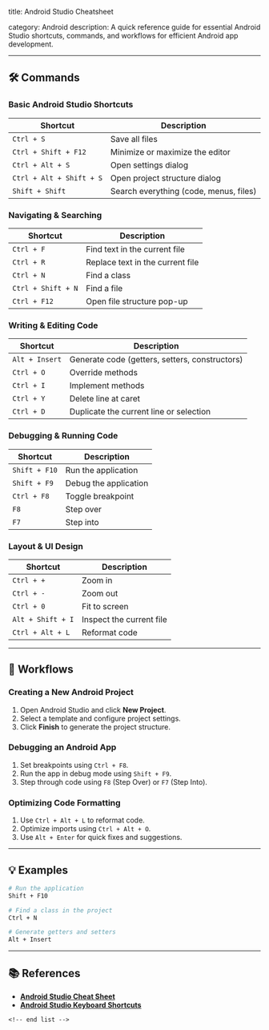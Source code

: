 title: Android Studio Cheatsheet

category: Android
description: A quick reference guide for essential Android Studio shortcuts, commands, and workflows for efficient Android app development.

---

## 🛠️ Commands

### **Basic Android Studio Shortcuts**

| Shortcut                   | Description                            |
| -------------------------- | -------------------------------------- |
| `Ctrl + S`               | Save all files                         |
| `Ctrl + Shift + F12`     | Minimize or maximize the editor        |
| `Ctrl + Alt + S`         | Open settings dialog                   |
| `Ctrl + Alt + Shift + S` | Open project structure dialog          |
| `Shift + Shift`          | Search everything (code, menus, files) |

### **Navigating & Searching**

| Shortcut             | Description                      |
| -------------------- | -------------------------------- |
| `Ctrl + F`         | Find text in the current file    |
| `Ctrl + R`         | Replace text in the current file |
| `Ctrl + N`         | Find a class                     |
| `Ctrl + Shift + N` | Find a file                      |
| `Ctrl + F12`       | Open file structure pop-up       |

### **Writing & Editing Code**

| Shortcut         | Description                                    |
| ---------------- | ---------------------------------------------- |
| `Alt + Insert` | Generate code (getters, setters, constructors) |
| `Ctrl + O`     | Override methods                               |
| `Ctrl + I`     | Implement methods                              |
| `Ctrl + Y`     | Delete line at caret                           |
| `Ctrl + D`     | Duplicate the current line or selection        |

### **Debugging & Running Code**

| Shortcut        | Description           |
| --------------- | --------------------- |
| `Shift + F10` | Run the application   |
| `Shift + F9`  | Debug the application |
| `Ctrl + F8`   | Toggle breakpoint     |
| `F8`          | Step over             |
| `F7`          | Step into             |

### **Layout & UI Design**

| Shortcut            | Description              |
| ------------------- | ------------------------ |
| `Ctrl + +`        | Zoom in                  |
| `Ctrl + -`        | Zoom out                 |
| `Ctrl + 0`        | Fit to screen            |
| `Alt + Shift + I` | Inspect the current file |
| `Ctrl + Alt + L`  | Reformat code            |

---

## 🔄 Workflows

### **Creating a New Android Project**

1. Open Android Studio and click **New Project**.
2. Select a template and configure project settings.
3. Click **Finish** to generate the project structure.

### **Debugging an Android App**

1. Set breakpoints using `Ctrl + F8`.
2. Run the app in debug mode using `Shift + F9`.
3. Step through code using `F8` (Step Over) or `F7` (Step Into).

### **Optimizing Code Formatting**

1. Use `Ctrl + Alt + L` to reformat code.
2. Optimize imports using `Ctrl + Alt + O`.
3. Use `Alt + Enter` for quick fixes and suggestions.

---

## 💡 Examples

```sh
# Run the application
Shift + F10

# Find a class in the project
Ctrl + N

# Generate getters and setters
Alt + Insert
```

---

## 📚 References

- **[Android Studio Cheat Sheet](https://quickref.me/android-studio.html)**
- **[Android Studio Keyboard Shortcuts](https://developer.android.com/studio/intro/keyboard-shortcuts)**

```
<!-- end list -->
```

